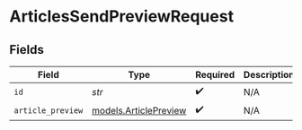 # ArticlesSendPreviewRequest


## Fields

| Field                                                | Type                                                 | Required                                             | Description                                          |
| ---------------------------------------------------- | ---------------------------------------------------- | ---------------------------------------------------- | ---------------------------------------------------- |
| `id`                                                 | *str*                                                | :heavy_check_mark:                                   | N/A                                                  |
| `article_preview`                                    | [models.ArticlePreview](../models/articlepreview.md) | :heavy_check_mark:                                   | N/A                                                  |